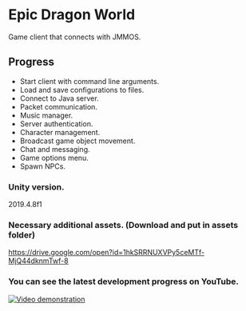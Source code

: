 # Epic Dragon World
Game client that connects with JMMOS.

## Progress
- Start client with command line arguments.
- Load and save configurations to files.
- Connect to Java server.
- Packet communication.
- Music manager.
- Server authentication.
- Character management.
- Broadcast game object movement.
- Chat and messaging.
- Game options menu.
- Spawn NPCs.

### Unity version.
2019.4.8f1

### Necessary additional assets. (Download and put in assets folder)
https://drive.google.com/open?id=1hkSRRNUXVPy5ceMTf-MjQ44dknmTwf-8

### You can see the latest development progress on YouTube.
[![Video demonstration](https://img.youtube.com/vi/ZLO64cYtcf4/0.jpg)](https://www.youtube.com/watch?v=ZLO64cYtcf4&list=PLNuit1aMUWTDRll1MGF7Cqn_lX-BqKpZn&index=7)
